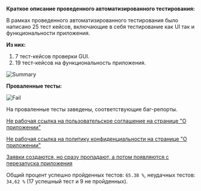 **Краткое описание проведенного автоматизированного тестирования:**

В рамках проведенного автоматизированного тестирования было написано 25 тест кейсов, включающие в себя тестирование как UI так и функциональности приложения.

**Из них:**

1. 7 тест-кейсов проверки GUI.
2. 19 тест-кейсов на функциональность приложения.

![Summary](https://prnt.sc/kPO2toQUBnE_)


**Проваленные тесты:**

![Fail](https://prnt.sc/9YwWDXlWnrMy)

На проваленные тесты заведены, соответствующие баг-репорты.

[Не рабочая ссылка на пользовательское соглашение на странице "О приложении"](https://github.com/SvarogDoc/diploma/issues/1#issue-1760598860)

[Не рабочая ссылка на политику конфиденциальности на странице "О приложении"](https://github.com/SvarogDoc/diploma/issues/2#issue-1760602899)

[Заявки создаются, но сразу пропадают, а потом появляются с перезапуска приложения](https://github.com/SvarogDoc/diploma/issues/3#issue-1760616424)

Общий процент успешно пройденных тестов: ```65.38 %```, неудачных тестов: ```34,62 %``` (17 успешный тест и 9 не пройденных).

